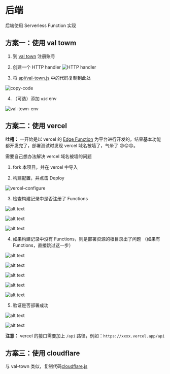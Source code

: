 # 后端

后端使用 Serverless Function 实现

## 方案一：使用 val towm

1. 到 [val town](https://www.val.town/) 注册账号

2. 创建一个 HTTP handler
![HTTP handler](./images/http-handler.png)

3. 将 [api/val-town.js](api/val-town.js) 中的代码复制到此处

![copy-code](./images/copy-code.png)

4. （可选）添加 `uid` env

![val-town-env](./images/val-town-env.png)

## 方案二：使用 vercel

**吐槽：** 一开始是以 vercel 的 [Edge Function](https://vercel.com/docs/functions/edge-functions) 为平台进行开发的，结果基本功能都开发完了，部署测试时发现 vercel 域名被墙了，气晕了 😡😡😡。

需要自己想办法解决 vercel 域名被墙的问题

1. fork 本项目，并在 vercel 中导入

2. 构建配置，并点击 Deploy

![vercel-configure](./images/vercel/configure.png)

3. 检查构建记录中是否注册了 Functions

![alt text](./images/vercel/image.png)

![alt text](./images/vercel/image-1.png)

![alt text](./images/vercel/image-2.png)

4. 如果构建记录中没有 Functions，则是部署资源的根目录出了问题 （如果有 Functions，直接跳过这一步）

![alt text](./images/vercel/image-3.png)

![alt text](./images/vercel/image-4.png)

![alt text](./images/vercel/image-5.png)

![alt text](./images/vercel/image-6.png)

![alt text](./images/vercel/image-7.png)

5. 验证是否部署成功

![alt text](./images/vercel/image-8.png)

![alt text](./images/vercel/image-9.png)

**注意：** vercel 的接口需要加上 `/api` 路径，例如：`https://xxxx.vercel.app/api`

## 方案三：使用 cloudflare

与 val-town 类似，复制代码[cloudflare.js](/api/cloudflare.js)
